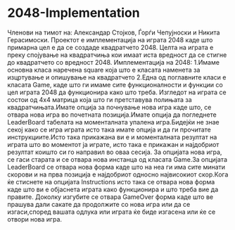 # 2048-Implementation
Членови на тимот на: Александар Стојков, Ѓорѓи Чепујноски и Никита Герасимоски.
Проектот е имплементација на играта 2048 каде што примарна цел е да се создаде квадратчето 2048.
Целта на играта е преку спојување на квадратчиња кои имаат иста вредност да се стигне до квадратчето со вредност 2048.
Имплементација на 2048:
1.Имаме основна класа наречена square која што е класата наменета за изцртување и опишување  на квадратчето
2.Една од поглавните класи е класата Game, каде што ги имаме сите функционалности  и функции со цел играта 2048 да функционира како што 
треба.
Изгледот на играта се состои од 4x4 матрица која што ги претставува полињата за квадратчињата.Имате опција за почнување нова игра каде што, се отвара нова игра во почетната позиција.Имате опција да  погледнете LeaderBoard табелата  на моменталната упалена игра.Бидејќи не знае секој како се игра играта исто така имате опција и да ги прочитате инструкциите.Исто така прикажана ви е и моменталната резултат на играта што во моментот ја играте, исто така е прикажан и најдобриот резултат коишто си го направил во оваа сесија.
За опцијата нова игра, се гаси старата и се отвара нова инстанца од класата Game.За опцијата LeaderBoard се отвара нова форма каде што на неа ги има сите минати скорови и на прва позиција е најдобриот односно највисокиот скор.Кога ќе стиснете на опцијата Instructions исто така се отвара нова форма каде што ви е објаснета играта како функционира и што треба вие да правите.
Доколку изгубите се отвара GameOver форма каде што ве прашува дали сакате да продолжите со нова игра или да се изгаси,според вашата одлука или играта ќе биде изгасена или ќе се отвори нова игра.


